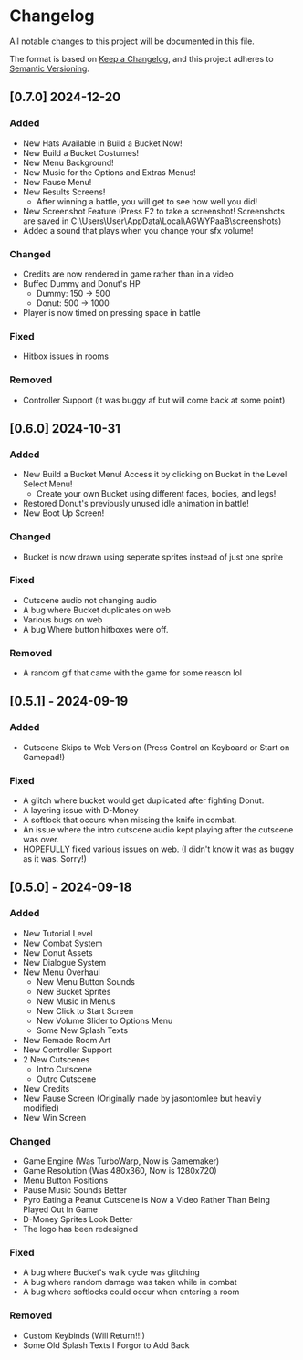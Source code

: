 # Changelog

All notable changes to this project will be documented in this file.

The format is based on [Keep a Changelog](https://keepachangelog.com/en/1.1.0/),
and this project adheres to [Semantic Versioning](https://semver.org/spec/v2.0.0.html).

## [0.7.0] 2024-12-20
### Added
- New Hats Available in Build a Bucket Now!
- New Build a Bucket Costumes!
- New Menu Background!
- New Music for the Options and Extras Menus!
- New Pause Menu!
- New Results Screens!
    - After winning a battle, you will get to see how well you did!
- New Screenshot Feature (Press F2 to take a screenshot! Screenshots are saved in C:\Users\User\AppData\Local\AGWYPaaB\screenshots)
- Added a sound that plays when you change your sfx volume!
### Changed
- Credits are now rendered in game rather than in a video
- Buffed Dummy and Donut's HP
    - Dummy: 150 -> 500
    - Donut: 500 -> 1000
- Player is now timed on pressing space in battle
### Fixed
- Hitbox issues in rooms
### Removed
- Controller Support (it was buggy af but will come back at some point)

## [0.6.0] 2024-10-31
### Added
- New Build a Bucket Menu! Access it by clicking on Bucket in the Level Select Menu!
    - Create your own Bucket using different faces, bodies, and legs!
- Restored Donut's previously unused idle animation in battle!
- New Boot Up Screen!
### Changed
- Bucket is now drawn using seperate sprites instead of just one sprite
### Fixed
- Cutscene audio not changing audio
- A bug where Bucket duplicates on web
- Various bugs on web
- A bug Where button hitboxes were off.
### Removed
- A random gif that came with the game for some reason lol

## [0.5.1] - 2024-09-19
### Added
- Cutscene Skips to Web Version (Press Control on Keyboard or Start on Gamepad!)
### Fixed
- A glitch where bucket would get duplicated after fighting Donut.
- A layering issue with D-Money
- A softlock that occurs when missing the knife in combat.
- An issue where the intro cutscene audio kept playing after the cutscene was over.
- HOPEFULLY fixed various issues on web. (I didn't know it was as buggy as it was. Sorry!)

## [0.5.0] - 2024-09-18
### Added
- New Tutorial Level
- New Combat System
- New Donut Assets
- New Dialogue System
- New Menu Overhaul
    - New Menu Button Sounds
    - New Bucket Sprites
    - New Music in Menus
    - New Click to Start Screen
    - New Volume Slider to Options Menu
    - Some New Splash Texts
- New Remade Room Art
- New Controller Support
- 2 New Cutscenes
    - Intro Cutscene
    - Outro Cutscene
- New Credits
- New Pause Screen (Originally made by jasontomlee but heavily modified)
- New Win Screen
### Changed
- Game Engine (Was TurboWarp, Now is Gamemaker)
- Game Resolution (Was 480x360, Now is 1280x720)
- Menu Button Positions
- Pause Music Sounds Better
- Pyro Eating a Peanut Cutscene is Now a Video Rather Than Being Played Out In Game
- D-Money Sprites Look Better
- The logo has been redesigned
### Fixed
- A bug where Bucket's walk cycle was glitching
- A bug where random damage was taken while in combat
- A bug where softlocks could occur when entering a room
### Removed
- Custom Keybinds (Will Return!!!)
- Some Old Splash Texts I Forgor to Add Back